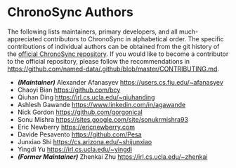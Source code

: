 # ChronoSync Authors

The following lists maintainers, primary developers, and all much-appreciated contributors to ChronoSync in alphabetical order.
The specific contributions of individual authors can be obtained from the git history of the [official ChronoSync repository](https://github.com/named-data/ChronoSync).
If you would like to become a contributor to the official repository, please follow the recommendations in <https://github.com/named-data/.github/blob/master/CONTRIBUTING.md>.

* ***(Maintainer)*** Alexander Afanasyev <https://users.cs.fiu.edu/~afanasyev>
* Chaoyi Bian <https://github.com/bcy>
* Qiuhan Ding <https://irl.cs.ucla.edu/~qiuhanding>
* Ashlesh Gawande <https://www.linkedin.com/in/agawande>
* Nick Gordon <https://github.com/gorgonical>
* Sonu Mishra <https://sites.google.com/site/sonukrmishra93>
* Eric Newberry <https://ericnewberry.com>
* Davide Pesavento <https://github.com/Pesa>
* Junxiao Shi <https://cs.arizona.edu/~shijunxiao>
* Yingdi Yu <https://irl.cs.ucla.edu/~yingdi>
* ***(Former Maintainer)*** Zhenkai Zhu <https://irl.cs.ucla.edu/~zhenkai>
